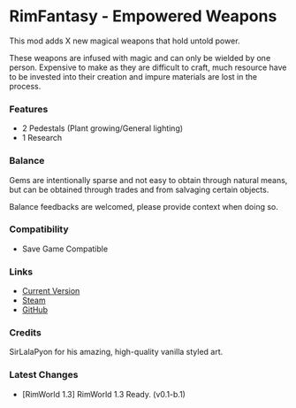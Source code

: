 # RimFantasy - Empowered Weapons

This mod adds X new magical weapons that hold untold power.

These weapons are infused with magic and can only be wielded by one person. Expensive to make as they are difficult to craft, much resource have to be invested into their creation and impure materials are lost in the process.

### Features

- 2 Pedestals (Plant growing/General lighting)
- 1 Research

### Balance

Gems are intentionally sparse and not easy to obtain through natural means, but can be obtained through trades and from salvaging certain objects.

Balance feedbacks are welcomed, please provide context when doing so.

### Compatibility

- Save Game Compatible

### Links

- [Current Version](https://github.com/Sierra0003/RimFantasy---Crystallic-Lighting/releases/tag/v0.1-b.1)
- [Steam](https://steamcommunity.com/sharedfiles/filedetails/?id=1234567890)
- [GitHub](https://github.com/Sierra0003/RimFantasy---Crystallic-Lighting)

### Credits

SirLalaPyon for his amazing, high-quality vanilla styled art.

### Latest Changes

- [RimWorld 1.3] RimWorld 1.3 Ready. (v0.1-b.1)